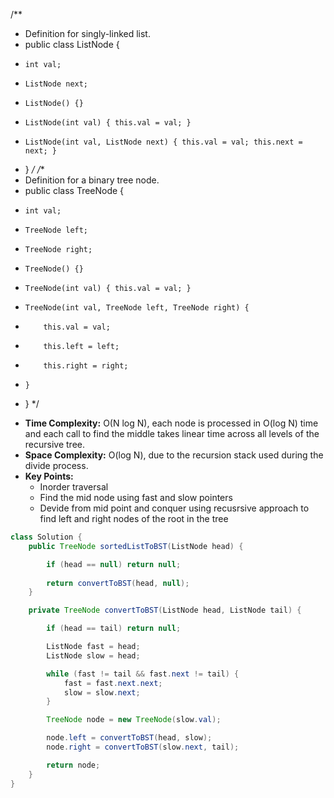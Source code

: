 /**
 * Definition for singly-linked list.
 * public class ListNode {
 *     int val;
 *     ListNode next;
 *     ListNode() {}
 *     ListNode(int val) { this.val = val; }
 *     ListNode(int val, ListNode next) { this.val = val; this.next = next; }
 * }
 */
/**
 * Definition for a binary tree node.
 * public class TreeNode {
 *     int val;
 *     TreeNode left;
 *     TreeNode right;
 *     TreeNode() {}
 *     TreeNode(int val) { this.val = val; }
 *     TreeNode(int val, TreeNode left, TreeNode right) {
 *         this.val = val;
 *         this.left = left;
 *         this.right = right;
 *     }
 * }
 */

- **Time Complexity:** O(N log N), each node is processed in O(log N) time and each call to find the middle takes linear time across all levels of the recursive tree.
- **Space Complexity:** O(log N), due to the recursion stack used during the divide process.
- **Key Points:**
    - Inorder traversal
    - Find the mid node using fast and slow  pointers
    - Devide from mid point and conquer using recusrsive approach to find left and right nodes of the root in the tree

```java
class Solution {
    public TreeNode sortedListToBST(ListNode head) {

        if (head == null) return null;
        
        return convertToBST(head, null);
    }

    private TreeNode convertToBST(ListNode head, ListNode tail) {

        if (head == tail) return null;

        ListNode fast = head;
        ListNode slow = head;

        while (fast != tail && fast.next != tail) {
            fast = fast.next.next;
            slow = slow.next;
        } 

        TreeNode node = new TreeNode(slow.val); 

        node.left = convertToBST(head, slow);
        node.right = convertToBST(slow.next, tail);

        return node;
    }
}
```